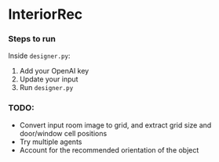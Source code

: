 # InteriorRec

### Steps to run
Inside ```designer.py```:
1. Add your OpenAI key
2. Update your input
3. Run ```designer.py```
   
### TODO:
- Convert input room image to grid, and extract grid size and door/window cell positions
- Try multiple agents
- Account for the recommended orientation of the object
